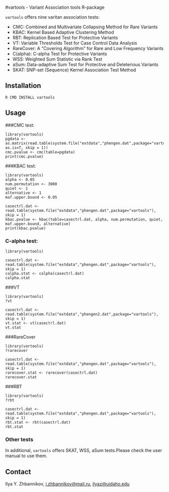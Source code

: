 #vartools - Variant Association tools R-package

```vartools``` offers nine varitan association tests: 

* CMC: Combined and Multivariate Collapsing Method for Rare Variants
* KBAC: Kernel Based Adaptive Clustering Method
* RBT: Replication Based Test for Protective Variants
* VT: Variable Thresholds Test for Case Control Data Analysis
* RareCover: A "Covering Algorithm" for Rare and Low Frequency Variants
* C(alpha): C-alpha Test for Protective Variants
* WSS: Weighted Sum Statistic via Rank Test
* aSum: Data-adaptive Sum Test for Protective and Deleterious Variants
* SKAT: SNP-set (Sequence) Kernel Association Test Method

## Installation

```R CMD INSTALL vartools```

## Usage

###CMC test:
```
library(vartools)
pgdata <- as.matrix(read.table(system.file("extdata","phengen.dat",package="vartools"), as.is=T, skip = 1))
cmc.pvalue <- cmc(table=pgdata)
print(cmc.pvalue)
```

###KBAC test:
```
library(vartools)
alpha <- 0.05
num.permutation <- 3000
quiet <- 1
alternative <- 1
maf.upper.bound <- 0.05

casectrl.dat <- read.table(system.file("extdata","phengen.dat",package="vartools"), skip = 1) 
kbac.pvalue <- kbac(table=casectrl.dat, alpha, num.permutation, quiet, maf.upper.bound, alternative)
print(kbac.pvalue)
```

### C-alpha test:
```
library(vartools)

casectrl.dat <- read.table(system.file("extdata","phengen.dat",package="vartools"), skip = 1)    
calpha.stat <- calpha(casectrl.dat)
calpha.stat

```

###VT
```
library(vartools)
?vt

casectrl.dat <- read.table(system.file("extdata","phengen2.dat",package="vartools"), skip = 1)
vt.stat <- vt(casectrl.dat)
vt.stat

```

###RareCover
```
library(vartools)
?rarecover

casectrl.dat <- read.table(system.file("extdata","phengen.dat",package="vartools"), skip = 1)
rarecover.stat <- rarecover(casectrl.dat)
rarecover.stat

```

###RBT
```
library(vartools)
?rbt

casectrl.dat <- read.table(system.file("extdata","phengen.dat",package="vartools"), skip = 1)
rbt.stat <- rbt(casectrl.dat)
rbt.stat

```

### Other tests

In additional, ```vartools``` offers SKAT, WSS, aSum tests.Please check the user manual to use them.

## Contact

Ilya Y. Zhbannikov, i.zhbannikov@mail.ru, ilyaz@uidaho.edu